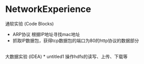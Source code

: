 # NetworkExperience
通软实验 (Code Blocks)
* ARP协议 根据IP地址寻找mac地址
* 抓取IP数据包，获得tcp数据包的端口为80的http协议的数据部分
<br>
大数据实验 (IDEA)
* untitled1 操作hdfs的读写、上传、下载等
